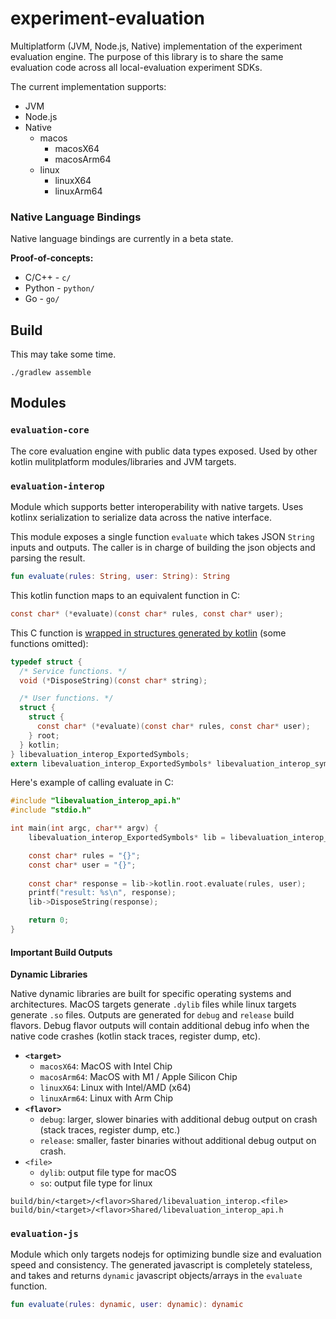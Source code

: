 # experiment-evaluation

Multiplatform (JVM, Node.js, Native) implementation of the experiment evaluation engine. The purpose of this library is to share the same evaluation code across all local-evaluation experiment 
SDKs.

The current implementation supports:
* JVM
* Node.js
* Native
  * macos
    * macosX64
    * macosArm64
  * linux
    * linuxX64
    * linuxArm64
  
### Native Language Bindings

Native language bindings are currently in a beta state.

**Proof-of-concepts:**

* C/C++ - `c/`
* Python - `python/`
* Go - `go/`

## Build

This may take some time.

```
./gradlew assemble
```

## Modules

### `evaluation-core`

The core evaluation engine with public data types exposed. Used by other kotlin mulitplatform modules/libraries and JVM targets.

### `evaluation-interop`

Module which supports better interoperability with native targets. Uses kotlinx serialization to serialize data across the native interface.

This module exposes a single function `evaluate` which takes JSON `String` inputs and outputs. The caller is in charge of building the json objects and parsing the result.

```kotlin
fun evaluate(rules: String, user: String): String
```

This kotlin function maps to an equivalent function in C:

```c
const char* (*evaluate)(const char* rules, const char* user);
```

This C function is [wrapped in structures generated by kotlin](https://kotlinlang.org/docs/native-dynamic-libraries.html#use-generated-headers-from-c) (some functions omitted):

```c
typedef struct {
  /* Service functions. */
  void (*DisposeString)(const char* string);

  /* User functions. */
  struct {
    struct {
      const char* (*evaluate)(const char* rules, const char* user);
    } root;
  } kotlin;
} libevaluation_interop_ExportedSymbols;
extern libevaluation_interop_ExportedSymbols* libevaluation_interop_symbols(void);
```

Here's example of calling evaluate in C:

```c
#include "libevaluation_interop_api.h"
#include "stdio.h"

int main(int argc, char** argv) {
    libevaluation_interop_ExportedSymbols* lib = libevaluation_interop_symbols();

    const char* rules = "{}";
    const char* user = "{}";
    
    const char* response = lib->kotlin.root.evaluate(rules, user);
    printf("result: %s\n", response);
    lib->DisposeString(response);

    return 0;
}
```

#### Important Build Outputs

**Dynamic Libraries**

Native dynamic libraries are built for specific operating systems and architectures. MacOS targets generate `.dylib` files while linux targets generate `.so` files. Outputs are generated for `debug` and `release` build flavors. Debug flavor outputs will contain additional debug info when the native code crashes (kotlin stack traces, register dump, etc).

* **`<target>`** 
  * `macosX64`: MacOS with Intel Chip
  * `macosArm64`: MacOS with M1 / Apple Silicon Chip
  * `linuxX64`: Linux with Intel/AMD (x64)
  * `linuxArm64`: Linux with Arm Chip
* **`<flavor>`**
  * `debug`: larger, slower binaries with additional debug output on crash (stack traces, register dump, etc.)
  * `release`: smaller, faster binaries without additional debug output on crash.
* `<file>`
  * `dylib`: output file type for macOS
  * `so`: output file type for linux

```
build/bin/<target>/<flavor>Shared/libevaluation_interop.<file>
build/bin/<target>/<flavor>Shared/libevaluation_interop_api.h
```

### `evaluation-js`

Module which only targets nodejs for optimizing bundle size and evaluation speed and consistency. The generated javascript is completely stateless, and takes and returns `dynamic` javascript objects/arrays in the `evaluate` function.

```kotlin
fun evaluate(rules: dynamic, user: dynamic): dynamic
```

